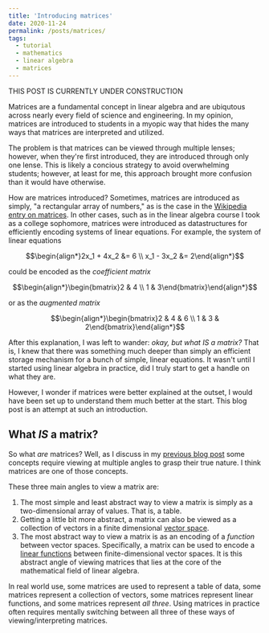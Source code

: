 ```yaml
---
title: 'Introducing matrices'
date: 2020-11-24
permalink: /posts/matrices/
tags:
  - tutorial
  - mathematics
  - linear algebra
  - matrices
---
```


THIS POST IS CURRENTLY UNDER CONSTRUCTION

Matrices are a fundamental concept in linear algebra and are ubiqutous across nearly every field of science and engineering.  In my opinion, matrices are introduced to students in a myopic way that hides the many ways that matrices are interpreted and utilized.  

The problem is that matrices can be viewed through multiple lenses; however, when they're first introduced, they are introduced through only one lense. This is likely a concious strategy to avoid overwhelming students; however, at least for me, this approach brought more confusion than it would have otherwise.  

How are matrices introduced?  Sometimes, matrices are introduced as simply, "a rectangular array of numbers," as is the case in the [Wikipedia entry on matrices](https://en.wikipedia.org/wiki/Matrix_(mathematics)).  In other cases, such as in the linear algebra course I took as a college sophomore, matrices were introduced as datastructures for efficiently encoding systems of linear equations. For example, the system of linear equations

$$\begin{align*}2x_1 + 4x_2 &= 6 \\ x_1 - 3x_2 &= 2\end{align*}$$

could be encoded as the *coefficient matrix*

$$\begin{align*}\begin{bmatrix}2 & 4 \\ 1 & 3\end{bmatrix}\end{align*}$$

or as the *augmented matrix*

$$\begin{align*}\begin{bmatrix}2 & 4 & 6 \\ 1 & 3 & 2\end{bmatrix}\end{align*}$$

After this explanation, I was left to wander: *okay, but what IS a matrix?* That is, I knew that there was something much deeper than simply an efficient storage mechanism for a bunch of simple, linear equations. It wasn't until I started using linear algebra in practice, did I truly start to get a handle on what they are. 

However, I wonder if matrices were better explained at the outset, I would have been set up to understand them much better at the start. This blog post is an attempt at such an introduction.

What *IS* a matrix?
-------------

So what *are* matrices?  Well, as I discuss in my [previous blog post](https://mbernste.github.io/posts/understanding_3d/) some concepts require viewing at multiple angles to grasp their true nature. I think matrices are one of those concepts.

These three main angles to view a matrix are:

1. The most simple and least abstract way to view a matrix is simply as a two-dimensional array of values. That is, a table. 
2. Getting a little bit more abstract, a matrix can also be viewed as a collection of vectors in a finite dimensional [vector space](https://en.wikipedia.org/wiki/Vector_space).
3. The most abstract way to view a matrix is as an encoding of a *function* between vector spaces.  Specifically, a matrix can be used to encode a [linear functions](https://en.wikipedia.org/wiki/Linear_map) between finite-dimensional vector spaces. It is this abstract angle of viewing matrices that lies at the core of the mathematical field of linear algebra.  

In real world use, some matrices are used to represent a table of data, some matrices represent a collection of vectors, some matrices represent linear functions, and some matrices represent *all three*.  Using matrices in practice often requires mentally switching between all three of these ways of viewing/interpreting matrices.  


